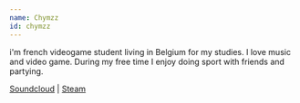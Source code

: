 ```yaml
---
name: Chymzz
id: chymzz
---
```

i'm french videogame student living in Belgium for my studies. I love music and video game. During my free time I enjoy doing sport with friends and partying.

[Soundcloud](https://soundcloud.com/chymk) | [Steam](http://steamcommunity.com/profiles/76561197984478746)
